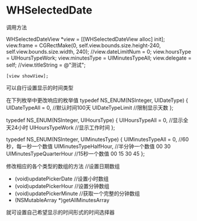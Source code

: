 # WHSelectedDate

调用方法

WHSelectedDateView *view = [[WHSelectedDateView alloc] init];
view.frame = CGRectMake(0, self.view.bounds.size.height-240, self.view.bounds.size.width, 240);
//view.dateLimitNum = 0;
view.hoursType = UIHoursTypeWork;
view.minutesType = UIMinutesTypeAll;
view.delegate = self;
//view.titleString = @"测试";
    
    [view showView];
    
可以自行设置显示的时间类型


在下列枚举中更改响应的枚举值
typedef NS_ENUM(NSInteger, UIDateType) {
    UIDateTypeAll = 0,   //默认时间100天
    UIDateTypeLimit      //限制显示天数
};

typedef NS_ENUM(NSInteger, UIHoursType) {
    UIHoursTypeAll = 0,  //显示全天24小时
    UIHoursTypeWork      //显示工作时间
};

typedef NS_ENUM(NSInteger, UIMinutesType) {
    UIMinutesTypeAll = 0,     //60秒，每一秒一个数值
    UIMinutesTypeHalfHour,    //半分钟一个数值 00  30
    UIMinutesTypeQuarterHour  //15秒一个数值  00   15  30  45
};

修改相应的各个类型的数组的方法
//设置日期数组
- (void)updatePickerDate
//设置小时数组
- (void)updatePickerHour
//设置分钟数组
- (void)updatePickerMinute
//获取一个完整的分钟数组
- (NSMutableArray *)getAllMinutesArray

就可设置自己希望显示的时间形式的时间选择器

